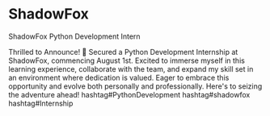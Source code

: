 # ShadowFox
ShadowFox Python Development Intern

Thrilled to Announce! 🎉 Secured a Python Development Internship at ShadowFox, commencing August 1st. Excited to immerse myself in this learning experience, collaborate with the team, and expand my skill set in an environment where dedication is valued. Eager to embrace this opportunity and evolve both personally and professionally. Here's to seizing the adventure ahead! hashtag#PythonDevelopment hashtag#shadowfox hashtag#Internship
